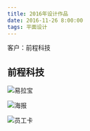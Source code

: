 ```yaml
---
title: 2016年设计作品
date: 2016-11-26 8:00:00
tags: 平面设计
---
```

客户：前程科技
<!--more-->
## 前程科技
![易拉宝](http://ww4.sinaimg.cn/mw690/9b947219jw1f4gpmgz6hsj21r03hzkjm.jpg)

![海报](http://ww1.sinaimg.cn/mw690/9b947219jw1f49wz8do67j24dh4dh1kx.jpg)

![员工卡](http://ww2.sinaimg.cn/mw690/9b947219jw1f49wx2asj8j27ps5csb2a.jpg)

